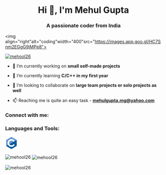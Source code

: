 <h1 align="center">Hi 👋, I'm Mehul Gupta</h1>
<h3 align="center">A passionate coder from India</h3>

<img align="right"alt="coding"width="400"src="https://images.app.goo.gl/HC7Snm2EGgG9iMPe8">

<p align="left"> <a href="https://github.com/ryo-ma/github-profile-trophy"><img src="https://github-profile-trophy.vercel.app/?username=mehool26" alt="mehool26" /></a> </p>

- 🔭 I’m currently working on **small self-made projects**

- 🌱 I’m currently learning **C/C++ in my first year**

- 👯 I’m looking to collaborate on **large team projects or solo projects as well**

- 📫 Reaching me is quite an easy task - **mehulgupta.mg@yahoo.com**

<h3 align="left">Connect with me:</h3>
<p align="left">
</p>

<h3 align="left">Languages and Tools:</h3>
<p align="left"> <a href="https://www.cprogramming.com/" target="_blank" rel="noreferrer"> <img src="https://raw.githubusercontent.com/devicons/devicon/master/icons/c/c-original.svg" alt="c" width="40" height="40"/> </a> </p>

<p><img align="left" src="https://github-readme-stats.vercel.app/api/top-langs?username=mehool26&show_icons=true&locale=en&layout=compact" alt="mehool26" /></p>

<p>&nbsp;<img align="center" src="https://github-readme-stats.vercel.app/api?username=mehool26&show_icons=true&locale=en" alt="mehool26" /></p>

<p><img align="center" src="https://github-readme-streak-stats.herokuapp.com/?user=mehool26&" alt="mehool26" /></p>
